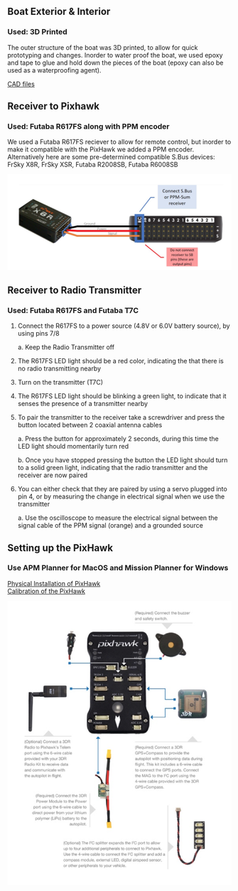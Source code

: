 ## **Boat Exterior & Interior**
### __Used: 3D Printed__

The outer structure of the boat was 3D printed, to allow for quick prototyping and changes. Inorder to water proof the boat, 
we used epoxy and tape to glue and hold down the pieces of the boat (epoxy can also be used as a waterproofing agent).

[CAD files](https://www.dropbox.com/sh/irfmggc8k5queg0/AACh7eVSw1JcP0g08k7TlmTpa?dl=0)


## **Receiver to Pixhawk**
### __Used: Futaba R617FS along with PPM encoder__

We used a Futaba R617FS reciever to allow for remote control, but inorder to make it compatible with the PixHawk we added a PPM
encoder. Alternatively here are some pre-determined compatible S.Bus devices: FrSky X8R, FrSky XSR, Futaba R2008SB, 
Futaba R6008SB

<img src="\Images\Screen Shot 2018-06-07 at 1.55.16 PM.png">


## **Receiver to Radio Transmitter**
### __Used: Futaba R617FS and Futaba T7C__

1.	Connect the R617FS to a power source (4.8V or 6.0V battery source), by using pins 7/8

    a.	Keep the Radio Transmitter off

2.	The R617FS LED light should be a red color, indicating the that there is no radio transmitting nearby

3.	Turn on the transmitter (T7C)

4.	The R617FS LED light should be blinking a green light, to indicate that it senses the presence of a transmitter nearby

5.	To pair the transmitter to the receiver take a screwdriver and press the button located between 2 coaxial antenna cables

    a.	Press the button for approximately 2 seconds, during this time the LED light should momentarily turn red

    b.	Once you have stopped pressing the button the LED light should turn to a solid green light, indicating that the radio     transmitter and the receiver are now paired

6.	You can either check that they are paired by using a servo plugged into pin 4, or by measuring the change in electrical signal when we use the transmitter

    a.	Use the oscilloscope to measure the electrical signal between the signal cable of the PPM signal (orange) and a           grounded source 


## **Setting up the PixHawk**
### __Use APM Planner for MacOS and Mission Planner for Windows__

[Physical Installation of PixHawk](http://ardupilot.org/copter/docs/common-pixhawk-wiring-and-quick-start.html)   
[Calibration of the PixHawk](http://ardupilot.org/rover/docs/apmrover-setup.html)

<img src="\Images\Screen Shot 2018-06-07 at 1.55.09 PM.png">

